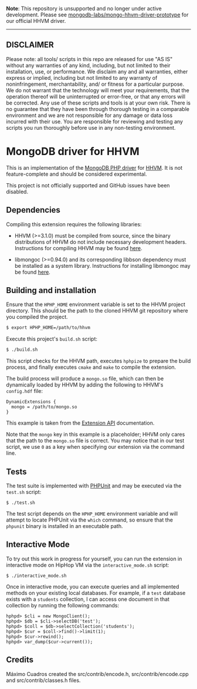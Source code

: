 **Note**: This repository is unsupported and no longer under active development. Please see [mongodb-labs/mongo-hhvm-driver-prototype](https://github.com/mongodb-labs/mongo-hhvm-driver-prototype) for our official HHVM driver.

----

DISCLAIMER
----------
Please note: all tools/ scripts in this repo are released for use "AS IS" without any warranties of any kind, including, but not limited to their installation, use, or performance. We disclaim any and all warranties, either express or implied, including but not limited to any warranty of noninfringement, merchantability, and/ or fitness for a particular purpose. We do not warrant that the technology will meet your requirements, that the operation thereof will be uninterrupted or error-free, or that any errors will be corrected.
Any use of these scripts and tools is at your own risk. There is no guarantee that they have been through thorough testing in a comparable environment and we are not responsible for any damage or data loss incurred with their use.
You are responsible for reviewing and testing any scripts you run thoroughly before use in any non-testing environment.

# MongoDB driver for HHVM

This is an implementation of the
[MongoDB PHP driver](https://github.com/mongodb/mongo-php-driver) for
[HHVM](https://github.com/facebook/hhvm). It is not feature-complete and should
be considered experimental.

This project is not officially supported and GitHub issues have been disabled.

## Dependencies

Compiling this extension requires the following libraries:

 * HHVM (>=3.1.0) must be compiled from source, since the binary distributions
   of HHVM do not include necessary development headers. Instructions for
   compiling HHVM may be found
   [here](https://github.com/facebook/hhvm/wiki#building-hhvm).

 * libmongoc (>=0.94.0) and its corresponding libbson dependency must be
   installed as a system library. Instructions for installing libmongoc may be
   found
   [here](https://github.com/mongodb/mongo-c-driver#fetch-sources-and-build).

## Building and installation

Ensure that the `HPHP_HOME` environment variable is set to the HHVM project
directory. This should be the path to the cloned HHVM git repository where you
compiled the project.

```bash
$ export HPHP_HOME=/path/to/hhvm
```

Execute this project's `build.sh` script:

```bash
$ ./build.sh
```

This script checks for the HHVM path, executes `hphpize` to prepare the build
process, and finally executes `cmake` and `make` to compile the extension.

The build process will produce a `mongo.so` file, which can then be dynamically
loaded by HHVM by adding the following to HHVM's `config.hdf` file:

```
DynamicExtensions {
  mongo = /path/to/mongo.so
}
```

This example is taken from the
[Extension API](https://github.com/facebook/hhvm/wiki/Extension-API)
documentation.

Note that the `mongo` key in this example is a placeholder; HHVM only cares that
the path to the `mongo.so` file is correct. You may notice that in our test
script, we use `0` as a key when specifying our extension via the command line.

## Tests

The test suite is implemented with [PHPUnit](http://phpunit.de) and may be
executed via the `test.sh` script:

```
$ ./test.sh
```

The test script depends on the `HPHP_HOME` environment variable and will attempt
to locate PHPUnit via the `which` command, so ensure that the `phpunit` binary
is installed in an executable path.

## Interactive Mode

To try out this work in progress for yourself, you can run the extension in interactive mode on HipHop VM via the `interactive_mode.sh` script:

```
$ ./interactive_mode.sh
```

Once in interactive mode, you can execute queries and all implemented methods on your existing local databases. For example, if a `test` database exists with a `students` collection, I can access one document in that collection by running the following commands:

```
hphpd> $cli = new MongoClient();
hphpd> $db = $cli->selectDB('test');
hphpd> $coll = $db->selectCollection('students');
hphpd> $cur = $coll->find()->limit(1);
hphpd> $cur->rewind();
hphpd> var_dump($cur->current());
```

## Credits

Máximo Cuadros created the src/contrib/encode.h, src/contrib/encode.cpp and src/contrib/classes.h files.
